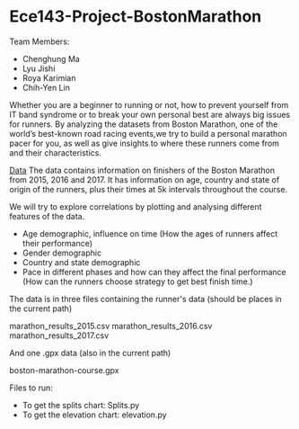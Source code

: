 # Ece143-Project-BostonMarathon

Team Members:
* Chenghung Ma
* Lyu Jishi
* Roya Karimian
* Chih-Yen Lin

Whether you are a beginner to running or not, how to prevent yourself from  IT band syndrome or to break
your own personal best are always big issues for runners. 
By analyzing the datasets from Boston Marathon, one of the world’s best-known road racing 
events,we try to build a personal marathon pacer for you, as well as give insights to where these runners come
from and their characteristics.

[Data](https://www.kaggle.com/rojour/boston-results) 
The data contains information on finishers of the Boston Marathon from 2015, 2016 and 2017. 
It has information on  age, country and state of origin of the runners, plus their times at 5k intervals 
throughout the course.


We will try to explore correlations by plotting and analysing different features of the data.
* Age demographic, influence on time (How the ages of runners affect their performance)
* Gender demographic
* Country and state demographic
* Pace in different phases and how can they affect the final performance
(How can the runners choose strategy to get best finish time.)


The data is in three files containing the runner's data (should be places in the current path)

marathon_results_2015.csv
marathon_results_2016.csv
marathon_results_2017.csv

And one .gpx data (also in the current path)

boston-marathon-course.gpx

Files to run:
* To get the splits chart: Splits.py
* To get the elevation chart: elevation.py

